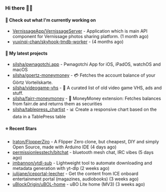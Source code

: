 ### Hi there 🦊👋

#### 👷 Check out what I'm currently working on

- [VernissageApp/VernissageServer](https://github.com/VernissageApp/VernissageServer) - Application which is main API component for Vernissage photos sharing platform. (1 month ago)
- [yuxinqi-chan/skyhook-tmdb-worker](https://github.com/yuxinqi-chan/skyhook-tmdb-worker) -  (4 months ago)

#### 🌱 My latest projects

- [silsha/pwnagotchi.app](https://github.com/silsha/pwnagotchi.app) - Pwnagotchi App for iOS, iPadOS, watchOS and macOS
- [silsha/goertz-moneymoney](https://github.com/silsha/goertz-moneymoney) - 💳 Fetches the account balance of your Görtz Vorteilskarte.
- [silsha/videogame-vhs](https://github.com/silsha/videogame-vhs) - 👾 A curated list of old video game VHS, ads and stuff.
- [silsha/fairr-moneymoney](https://github.com/silsha/fairr-moneymoney) - 💸 MoneyMoney extension: Fetches balances from fairr.de and returns them as securities
- [silsha/tablepress_chartist](https://github.com/silsha/tablepress_chartist) - 📊 Create a responsive chart based on the data in a TablePress table

#### ⭐ Recent Stars

- [lraton/FlopperZiro](https://github.com/lraton/FlopperZiro) - A Flipper Zero clone, but cheapest, DIY and simply Open Source, made with Arduino IDE (4 days ago)
- [permissionlesstech/bitchat](https://github.com/permissionlesstech/bitchat) - bluetooth mesh chat, IRC vibes (5 days ago)
- [jmbannon/ytdl-sub](https://github.com/jmbannon/ytdl-sub) - Lightweight tool to automate downloading and metadata generation with yt-dlp (2 weeks ago)
- [julijane/iceportal-leecher](https://github.com/julijane/iceportal-leecher) - Get the content from ICE onboard entertainment portal (magazines, audiobooks) (3 weeks ago)
- [uBlockOrigin/uBOL-home](https://github.com/uBlockOrigin/uBOL-home) - uBO Lite home (MV3) (3 weeks ago)

